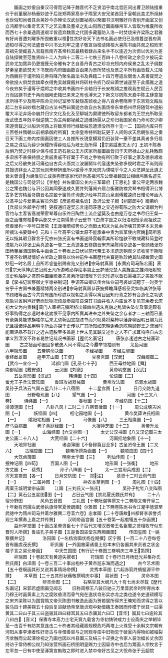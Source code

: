 <!-- { "loadSidebar": true } -->
　　圗画之妙爰自秦汉可得而记降于魏晋代不乏贤洎乎南北哲匠间出曹卫顾陆擅重价于前董展孙杨垂妙迹于后张郑两家髙歩于隋室大安兄弟首冠于皇朝此盖尤所烜赫也世俗知尚者其余英妙今亦殚论汉武创置袐阁以聚圗书汉明雅好丹青别开画室又创立鸿都学以集竒艺天下之艺云集及董卓之乱山阳西迁圗画缣帛军人皆取为帷嚢所收而西七十余乗遇雨道艰半皆遗弃魏晋之代固多藏蓄防入洛一时焚烧宋齐梁陈之君雅有好尚晋遭刘曜多所毁散重以桓性贪好竒天下法书名画必使归已及桓簒逆晋府真迹桓尽得之何法盛晋中兴书云刘牢之遣子敬宣诣桓请降桓大喜陈书画共观之桓败宋髙祖先使臧喜入宫载焉南齐髙帝科其最精者録古来名手不以逺近为次但以优劣为差自陆探微至范惟贤四十二人为四十二等二十七帙三百四十八卷听政之余旦夕披玩梁武帝尤加寳异仍更搜葺元帝雅有才艺自善丹青古之珍竒充牣内府侯景之乱太子纲数梦秦皇更欲焚天下书既而内府圗画数百函果为景所焚也及景之平所有画皆载入江陵为西魏将于谨所陷元帝将降乃聚名画法书及典籍二十四万卷遣后閤舍人髙善寳焚之帝欲投火俱焚宫嫔牵衣得免吴越寳劔并将斫柱令折乃叹曰萧世诚遂至于此儒雅之道今夜穷矣于谨等于煨烬之中收其书画四千余轴归于长安故顔之推观我生赋云人民百万而囚掳书史千两而烟飏史籍巳来未之有也溥天之下斯文尽防陈天嘉中陈主肆意搜求所得不少及隋平陈命元帅记室参军裴矩髙颎收之得八百余卷隋帝于东亰观文殿后起二台东曰妙楷台藏自古法书西曰寳迹台收自古名画炀帝东幸扬州尽将随驾中道船覆大半沦弃炀帝崩并归宇文化及化及至聊城为窦建徳所取留东都者为王世充所取圣唐武徳五年尅平僣逆擒二伪主两都袐藏之迹维扬扈从之珍归我国家焉乃命司农少卿宋遵贵载之以船泝河西上将致亰师行经砥柱忽遭漂没所存十无一二【国初内库只有三百卷并隋朝以前相承御府所寳】太宗皇帝特所耽玩更于人间购求天后朝张易之奏召天下画工修内库圗画因使工人各推所长锐意模冩仍旧装背一豪不差其真者多归易之易之诛后为薛少保稷所得薛殁后为岐王范所得【宗弟諡惠文太子】王初不陈奏后惧乃焚之时薛少保与岐王范石泉公王方庆家所蓄圗画皆归于天府禄山之乱耗散颇多肃宗不甚保持颁之贵戚贵戚不好鬻于不肖之手物有所归聚于好事之家及徳宗艰难之后又经散失甚可痛也自古兵火亟焚江波屡鬭年代寖逺失坠弥多傥时君之不尚则阙其搜访非至人之赏玩则未辨妍蚩所以骏骨不来死防为璞嗟乎今之人众艺鲜至此道尤衰未曽误为蝇惟见亡成类狗彦逺家代好尚髙祖河东公曽祖魏国公相继鸠集名迹先是魏国公与司徒汧公【李勉】并佐霍国公关内三军幕府【王思礼】霍公平定两亰魏公之策也魏公与汧公因其同寮遂成久要并列藩阃齐居台衡雅防襟灵琴书相得汧公博古多艺穷精蓄竒魏晋名踪盈于箧笥许询逸少经年共赏山泉谢傅戴逵终日惟论琴画大父髙平公与爱弟主客贠外郎【彦逺叔祖名谂】及汧公爱子纉【祠部郎中】纉弟约【兵部贠外郎字存博】更叙通旧遂契忘言逺同荘惠之交近得荀陈之防大父请纉为判官约与主客皆髙谢荣宦琴尊自乐终日陶然士流企望莫及也由是万卷之书尽归王粲一厨之画惟寄桓李兵部又于江南得萧子云壁书飞白萧字匣之以归洛阳授余叔祖致之修善里构一亭号曰萧斋【王涯相倚权势负之而趋太和末为乱兵所壊其萧字本末具余所撰法书要録中】元和十三年髙平公镇太原不能承奉中贵为监军使内官魏简所忌无以指其瑕且骤言于宪宗曰张氏富有书画遂降宸翰索其所珍惶骇不敢缄藏科简登时进献乃以钟张卫索真迹各一卷二王真迹各五卷魏晋宋齐梁陈隋杂迹各一卷顾陆张郑田杨董展洎国朝名手画合三十卷表上曰伏以前代帝王多求遗逸朝观夕览收鉴于斯陛下睿圣钦眀凝情好古听政之暇将以怡神前件书画歴代共寳是称珍絶其陆探微萧史圗妙冠一时名居上品所希睿鉴别赐省览又别进宗马射真圗【永寳府司马陈宏画】表曰宗天纵神武艺冠前王凡所游畋必存绘事岂止云梦殪兕楚人美旌盖之雄浔阳射蛟汉史称舳舻之盛前件圗臣瞻奉先灵素所寳惜陛下旁求珍迹以备石渠祖宗之美敢不献呈【掌书记监察御史李徳裕制词】手诏答曰卿庆传台铉业嗣弓裘雄词冠于一时奥学穷乎千古圗书兼蓄精博两全别进宗马射真圗恭获披捧瞻拜感咽圣灵如临其钟张等书顾陆等画古今共寳有国所珍朕以视朝之余得以寓目因知丹青之妙有合造化之功欲观象以省躬岂好竒而玩物况烦章奏嘉叹良深其书画并收入内库世不复见其余者长庆初大父为内贵魏简门人宰相元稹所挤出镇幽州遇朱克融之乱皆失坠矣及事定颇有好事购得之彦逺时未龀嵗恨不见家内所寳其进奉之外失坠之余存者才二三轴而已虽有豪势莫能求旃嗟尔后来尤须靳固宜抱漆书而兴叹莫将棐柿以藩身聊因暇日编为此记且撮诸评品用明乎所业亦探于史传以广其所知如宋朝谢希逸陈朝顾野王之流当时能画评品不载详之近古遗脱至多盖是上世未见其踪又述作之人不广求耳呜呼自古忠孝义烈湮没不称者曷胜记哉况书画邪【歴代名画记】
　　唐张彦逺述古之袐画珍圗
　　古之袐画珍圗固多散逸人间不得见之今麤举领袖则有
　　龙鱼河圗　　　　　　　六甲隐形圗
　　五帝钩命决圗　　　　　孝经袐圗
　　孝经左契圗　　　　　　孝经雌雄圗
　　遁甲开山圗【王粲】　　　　甘泉宫圗【汉武】
　　汉麟阁圗二【武帝一宣帝一】　　　鸿都门圗【孔圣七十子】
　　西王母益地圗【舜】　　　　南都赋圗【戴安道】
　　云汉圗【刘褒】　　　　　　黄帝明堂圗【汉武】
　　五岳真形圗【汉武】　　　　韩诗圗【十四】
　　论语圗【二】　　　　　　　蚩尤王子兵法营阵圗
　　鲁班攻战器械圗　　　　黄帝攻法圗
　　伍胥水战圗　　　　　　吴孙子兵法云气圗五星八卦二十八宿图　　十二星宫图【三】
　　日月交防九道图　　　　分野璇玑圗【八】
　　望气圗【一】　　　　　　　河圗【十三又八卷】
　　诗纬圗【一】　　　　　　　春秋圗【一】
　　孝经防图【十二】　　　　　浸谭泥圗【七】
　　八卦八风十二时二十八宿音律圗【十一】
　　周公成壊吉凶图【一】　　　妖怪圗【四】
　　相宅园地圗【一】　　　　　黄帝樊薛许氏相圗【一】
　　隂阳宅相圗【一】　　　　　马像圗【八】
　　三王相鹰圗【一】　　　　　疗马百病圗
　　老子黄庭经圗【一】　　　　大搜神芝圗【十二】
　　黄帝升龙圗【一】　　　　　山海经圗【六又抄图一】
　　太史公汉书圗【八又汉记圗三太史公画二十八人】
　　大荒经圗【二十六】　　　　　河圗括地象图【十一】
　　天地郊社圗　　　　　　诸卤簿圗【不备録篇目至多】古圣贤帝王圗【二又六】　　　古瑞应圗【二】
　　魏帝所撰杂画圗【一】　　　魏顺应图【四十】
　　大驾卤簿圗　　　　　　明帝太学圗【三】
　　列仙传图【一】　　　　　　搜神记图【四荀】
　　百国人图【一】　　　　　　地形圗【一张衡】
　　地形方丈圗【一　裴秀】　　　　孙子八阵圗【一】
　　太一三宫用兵成图【二】　　浑天宣夜图【各一】
　　日月交防图【一　郑注】　　　章贤十二时云雨气图【一】
　　十二属神图【一】　　　　　神农本草例图【一】
　　周礼图【十四】　　　　　　周室王城明堂宗庙圗
　　江圗【三刘氏又一张氏】　　　　　吴孙子牝牡八变阵图【二】黄石公五星图图【一】　　占日云气图【亰兆夏氏魏氏并有】
　　二十八宿分野图　　　　风角五音图
　　三礼图【十卷阮谌等撰又十二卷隋文帝开皇二十年勅有司撰左武侯执旗侍官夏侯朗画】尔雅图【上下两卷陈尚书令江灌字徳源至武徳中为隋州司马并着尔雅賛二卷音六卷】忠孝圗【二十卷唐故州都督李袭誉贞观三年撰奏上嘉之并传賛】
　　汉明帝画宫圗【五十卷第一起庖犠五十杂画賛】
　　益州学堂圗【十画古圣帝贤臣七十子后代又増汉晋帝王名臣蜀之贤相牧守似东晋时人所撰】鲁庙孔子弟子圗【五是鲁国庙堂东西厢画圗】
　　传国玺图【一姚察撰并记】　　　　洛阳圗【一名杨宫圗状杨佺期撰】区宇图【一百二十八卷每卷首有圗虞茂氏撰】
　　职贡圗【一外国酋渠诸番土俗本末仍各圗其来贡者之状金楼子言之梁元帝画】
　　中天竺国图【有行记十卷图三卷明庆三年王策撰】
　　祥瑞图【十卷起天有黄道失撰者】　　　符瑞图【十卷行日月杨廷光并集孙氏熊氏图】白泽图【一卷三百二十事出枹朴子黄帝廵东海而遇之】
　　古今艺术图【五十卷既画其形又说其事隋炀帝撰】
　　灵秀本草图【六起赤箭终蜻蜓源平仲撰】
　　本草图【二十五其形状蘓敬撰明庆中事】　易状图【一】
　　灵命本图【二】　　　　　　辨灵命图【二】
　　右略举其大纲凡九十有七尚未尽载【歴代名画记】宋郭若虚图画见闻志
　　旧称周穆王八骏日驰三万里晋武帝时所得古本乃穆王时画黄素上为之腐败昏溃而骨气宛在逸状竒形实亦龙之类也遂令史道硕模写之宋齐梁陈以为国寳隋文帝灭陈图书散逸此画为贺若弼所得齐王暕知而求得之答以骏马四十蹄美锦五十段后复进献炀帝至唐贞观中勅借魏王泰因而传模于世其一曰渠黄其二曰山子其三曰盗骊其四曰緑耳其五曰赤骥其六曰□【音华】骝其七曰逾轮其八曰白【音义】保夀寺本髙力士宅天寳九载舍为寺初铸钟成力士设斋庆之举朝毕至一击百千有防其意连击二十杵者其经藏阁规模危巧两塔上火珠受十余斛文宗朝有河阳从事李涿者性好竒古与寺僧善尝与之同观寺库中旧物忽于破瓮内得物如被幅裂汚坌触而尘起涿徐视之乃画也因以州县圗三及绢三十疋换之令家人装治幅长丈余因持访于常侍栁公权乃知张萱所画石桥图明皇赐力士因留寺中也后为鬻画人宗牧言于左军忽一日有中使至涿第宣勅取之即时进入禁中帝好古见之大恱命张于云韶院
